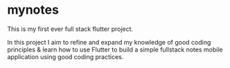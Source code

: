 # mynotes

This is my first ever full stack flutter project.

In this project I aim to refine and expand my knowledge of good coding principles & learn how to use Flutter to build a simple fullstack notes mobile application using good coding practices.  



  
  








